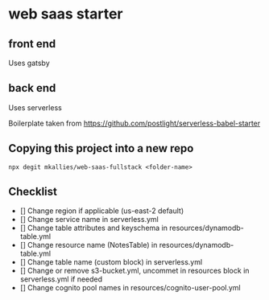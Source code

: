 # web saas starter

## front end

Uses gatsby

## back end

Uses serverless

Boilerplate taken from https://github.com/postlight/serverless-babel-starter

## Copying this project into a new repo

```
npx degit mkallies/web-saas-fullstack <folder-name>
```

## Checklist

- [] Change region if applicable (us-east-2 default)
- [] Change service name in serverless.yml
- [] Change table attributes and keyschema in resources/dynamodb-table.yml
- [] Change resource name (NotesTable) in resources/dynamodb-table.yml
- [] Change table name (custom block) in serverless.yml
- [] Change or remove s3-bucket.yml, uncommet in resources block in serverless.yml if needed
- [] Change cognito pool names in resources/cognito-user-pool.yml
